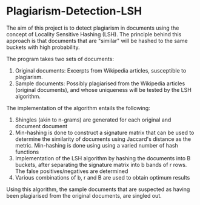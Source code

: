 # Plagiarism-Detection-LSH


The aim of this project is to detect plagiarism in documents using the concept of Locality Sensitive Hashing (LSH). The principle behind this approach is that documents that are "similar" will be hashed to the same buckets with high probability.

The program takes two sets of documents:
1. Original documents: Excerpts from Wikipedia articles, susceptible to plagiarism.
2. Sample documents: Possibly plagiarised from the Wikipedia articles (original documents), and whose uniqueness will be tested by the LSH algorithm.

The implementation of the algorithm entails the following:

1. Shingles (akin to n-grams) are generated for each original and document document
2. Min-hashing is done to construct a signature matrix that can be used to determine the similarity of documents using Jaccard's distance as the metric. Min-hashing    is done using using a varied number of hash functions
3. Implementation of the LSH algorithm by hashing the documents into B buckets, after separating the signature matrix into b bands of r rows. The false 
    positives/negatives are determined
4. Various combinations of b, r and B are used to obtain optimum results

Using this algorithm, the sample documents that are suspected as having been plagiarised from the original documents, are singled out.
